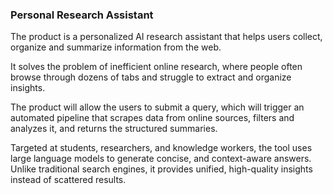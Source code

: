### Personal Research Assistant

The product is a personalized AI research assistant that helps users collect, organize and summarize information from the web.

It solves the problem of inefficient online research, where people often browse through dozens of tabs and struggle to extract and organize insights.

The product will allow the users to submit a query, which will trigger an automated pipeline that scrapes data from online sources, filters and analyzes it, and returns the structured summaries.

Targeted at students, researchers, and knowledge workers, the tool uses large language models to generate concise, and context-aware answers. Unlike traditional search engines, it provides unified, high-quality insights instead of scattered results.
